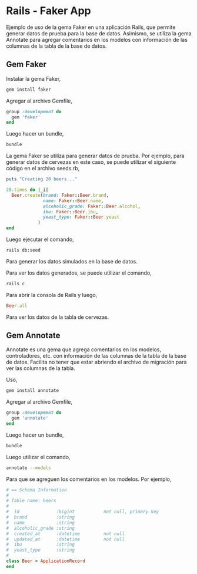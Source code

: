 # Rails - Faker App

Ejemplo de uso de la gema Faker en una aplicación Rails, que permite generar datos de prueba para la base de datos. Asimismo, se utiliza la gema Annotate para agregar comentarios en los modelos con información de las columnas de la tabla de la base de datos.

## Gem Faker

Instalar la gema Faker,

```bash
gem install faker
```

Agregar al archivo Gemfile,

```ruby
group :development do
  gem 'faker'
end
```

Luego hacer un bundle,

```bash
bundle
```

La gema Faker se utiliza para generar datos de prueba. Por ejemplo, para generar datos de cervezas en este caso, se puede utilizar el siguiente código en el archivo seeds.rb,

```ruby
puts "Creating 20 beers..."

20.times do |_i|
  Beer.create(brand: Faker::Beer.brand, 
              name: Faker::Beer.name,
              alcoholic_grade: Faker::Beer.alcohol,
              ibu: Faker::Beer.ibu,  
              yeast_type: Faker::Beer.yeast
            )
end

```

Luego ejecutar el comando,

```bash
rails db:seed
```

Para generar los datos simulados en la base de datos.

Para ver los datos generados, se puede utilizar el comando,

```bash
rails c
```

Para abrir la consola de Rails y luego,

```ruby
Beer.all
```

Para ver los datos de la tabla de cervezas.

## Gem Annotate

Annotate es una gema que agrega comentarios en los modelos, controladores, etc. con información de las columnas de la tabla de la base de datos. Facilita no tener que estar abriendo el archivo de migración para ver las columnas de la tabla.

Uso,

```bash
gem install annotate
```

Agregar al archivo Gemfile,

```ruby
group :development do
  gem 'annotate'
end
```

Luego hacer un bundle,

```bash
bundle
```

Luego utilizar el comando,

```bash
annotate --models
```

Para que se agreguen los comentarios en los modelos. Por ejemplo,

```ruby
# == Schema Information
#
# Table name: beers
#
#  id              :bigint           not null, primary key
#  brand           :string
#  name            :string
#  alcoholic_grade :string
#  created_at      :datetime         not null
#  updated_at      :datetime         not null
#  ibu             :string
#  yeast_type      :string
#
class Beer < ApplicationRecord
end
```
